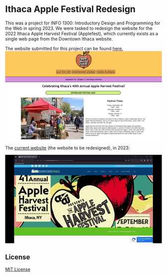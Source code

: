 # Ithaca Apple Festival Redesign

This was a project for INFO 1300: Introductory Design and Programming for the Web in spring 2023. We were tasked to redesign the website for the 2022 Ithaca Apple Harvest Festival (Applefest), which currently exists as a single web page from the Downtown Ithaca website.

The website submitted for this project can be found [here.](https://gitstelle.github.io/info1300-applefest-website)
![AppleFest redesign home page](redesign.png)

The [current website](https://www.downtownithaca.com/apple-harvest-festival/#about
) (the website to be redesigned), in 2023:

![current website](old-website.gif)

## License

[MIT License](https://opensource.org/license/mit/)